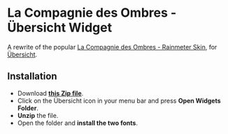 # La Compagnie des Ombres - Übersicht Widget
A rewrite of the popular [La Compagnie des Ombres - Rainmeter Skin](https://visualskins.com/skin/la-compagnie-des-ombres), for [Übersicht](http://tracesof.net/uebersicht).

## Installation
- Download **[this Zip file](https://visualskins.com/skin/la-compagnie-des-ombres)**.
- Click on the Übersicht icon in your menu bar and press **Open Widgets Folder**.
- **Unzip** the file.
- Open the folder and **install the two fonts**.
